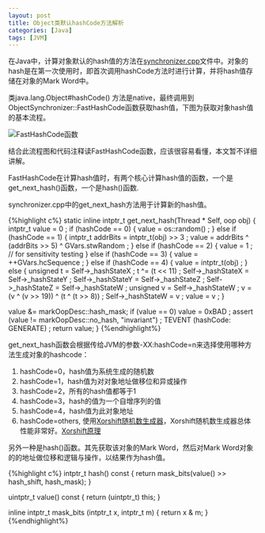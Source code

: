 ```yaml
---
layout: post
title: Object类默认hashCode方法解析
categories: [Java]
tags: [JVM]
---
```


在Java中，计算对象默认的hash值的方法在[synchronizer.cpp](http://hg.openjdk.java.net/jdk7u/jdk7u/hotspot/file/74d14a44c398/src/share/vm/runtime/synchronizer.cpp)文件中。对象的hash是在第一次使用时，即首次调用hashCode方法时进行计算，并将hash值存储在对象的Mark Word中。

类java.lang.Object#hashCode() 方法是native，最终调用到ObjectSynchronizer::FastHashCode函数获取hash值，下图为获取对象hash值的基本流程。

![FastHashCode函数](http://stackvoid.qiniudn.com/2014-06-16-HashCode%20in%20Hotspot%20.png)

结合此流程图和代码注释读FastHashCode函数，应该很容易看懂，本文暂不详细讲解。

FastHashCode在计算hash值时，有两个核心计算hash值的函数，一个是get_next_hash()函数，一个是hash()函数.

synchronizer.cpp中的get_next_hash方法用于计算新的hash值。

{%highlight c%}
static inline intptr_t get_next_hash(Thread * Self, oop obj) {
  intptr_t value = 0 ;
  if (hashCode == 0) {
     value = os::random() ;
  } else
  if (hashCode == 1) {
     intptr_t addrBits = intptr_t(obj) >> 3 ;
     value = addrBits ^ (addrBits >> 5) ^ GVars.stwRandom ;
  } else
  if (hashCode == 2) {
     value = 1 ;            // for sensitivity testing
  } else
  if (hashCode == 3) {
     value = ++GVars.hcSequence ;
  } else
  if (hashCode == 4) {
     value = intptr_t(obj) ;
  } else {
     unsigned t = Self->_hashStateX ;
     t ^= (t << 11) ;
     Self->_hashStateX = Self->_hashStateY ;
     Self->_hashStateY = Self->_hashStateZ ;
     Self->_hashStateZ = Self->_hashStateW ;
     unsigned v = Self->_hashStateW ;
     v = (v ^ (v >> 19)) ^ (t ^ (t >> 8)) ;
     Self->_hashStateW = v ;
     value = v ;
  }

  value &= markOopDesc::hash_mask;
  if (value == 0) value = 0xBAD ;
  assert (value != markOopDesc::no_hash, "invariant") ;
  TEVENT (hashCode: GENERATE) ;
  return value;
}
{%endhighlight%}

get_next_hash函数会根据传给JVM的参数-XX:hashCode=n来选择使用哪种方法生成对象的hashcode：

1. hashCode=0，hash值为系统生成的随机数
1. hashCode=1，hash值为对对象地址做移位和异或操作
1. hashCode=2，所有的hash值都等于1
1. hashCode=3，hash的值为一个自增序列的值
1. hashCode=4，hash值为此对象地址
1. hashCode=others, 使用[Xorshift随机数生成器](http://en.wikipedia.org/wiki/Xorshift)，Xorshift随机数生成器总体性能非常好。[Xorshift原理](http://www.jstatsoft.org/v08/i14/paper)

另外一种是hash()函数。其先获取该对象的Mark Word，然后对Mark Word对象的的地址做位移和逻辑与操作，以结果作为hash值。

{%highlight c%}
intptr_t hash() const {
    return mask_bits(value() >> hash_shift, hash_mask);
}

uintptr_t value() const { 
    return (uintptr_t) this; 
}

inline intptr_t mask_bits (intptr_t  x, intptr_t m) { 
    return x & m; 
}
{%endhighlight%}
